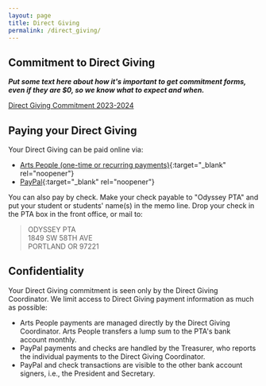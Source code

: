 ```yaml
---
layout: page
title: Direct Giving
permalink: /direct_giving/
---
```


## Commitment to Direct Giving

***Put some text here about how it's important to get commitment forms, even if they are $0, so we know what to expect and when.***

[Direct Giving Commitment 2023-2024](https://form.jotform.com/232260694125150)

## Paying your Direct Giving

Your Direct Giving can be paid online via:

- [Arts People (one-time or recurring payments)](https://app.arts-people.com/index.php?contribution=odyk8){:target="_blank" rel="noopener"}
- [PayPal](https://www.paypal.com/donate/?hosted_button_id=LAGJCDXWJ2W7W){:target="_blank" rel="noopener"}

You can also pay by check. Make your check payable to "Odyssey PTA" and put your student or students' name(s) in the memo line. Drop your check in the PTA box in the front office, or mail to:

> ODYSSEY PTA<br>
> 1849 SW 58TH AVE<br>
> PORTLAND OR 97221

## Confidentiality

Your Direct Giving commitment is seen only by the Direct Giving Coordinator. We limit access to Direct Giving payment information as much as possible:

- Arts People payments are managed directly by the Direct Giving Coordinator. Arts People transfers a lump sum to the PTA's bank account monthly.
- PayPal payments and checks are handled by the Treasurer, who reports the individual payments to the Direct Giving Coordinator.
- PayPal and check transactions are visible to the other bank account signers, i.e., the President and Secretary.
